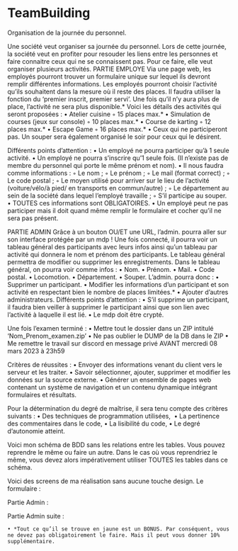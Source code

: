 # TeamBuilding

Organisation de la journée du personnel.

Une société veut organiser sa journée du personnel. Lors de cette journée, la société veut en profiter pour resouder les liens entre les personnes et faire connaitre ceux qui ne se connaissent pas. Pour ce faire, elle veut organiser plusieurs activités. 
PARTIE EMPLOYE
Via une page web, les employés pourront trouver un formulaire unique sur lequel ils devront remplir différentes informations. 
Les employés pourront choisir l’activité qu’ils souhaitent dans la mesure où il reste des places. Il faudra utiliser la fonction du ‘premier inscrit, premier servi’. Une fois qu’il n’y aura plus de place, l’activité ne sera plus disponible.* 
Voici les détails des activités qui seront proposées : 
    • Atelier cuisine
        ◦ 15 places max.*
    • Simulation de courses (jeux sur console)
        ◦ 10 places max.*
    • Course de karting
        ◦ 12 places max.*
    • Escape Game
        ◦ 16 places max.*
    • Ceux qui ne participeront pas.
Un souper sera également organisé le soir pour ceux qui le désirent.

Différents points d’attention : 
    • Un employé ne pourra participer qu’à 1 seule activité.
    • Un employé ne pourra s’inscrire qu’1 seule fois. (Il n’existe pas de membre du personnel qui porte le même prénom et nom).
    • Il nous faudra comme informations :
        ◦ Le nom ;
        ◦ Le prénom ;
        ◦ Le mail (format correct) ;
        ◦ Le code postal ;
        ◦ Le moyen utilisé pour arriver sur le lieu de l’activité (voiture/vélo/à pied/ en transports en commun/autre) ;
        ◦ Le département au sein de la société dans lequel l’employé travaille ;
        ◦ S’il participe au souper. 
    • TOUTES ces informations sont OBLIGATOIRES.
    • Un employé peut ne pas participer mais il doit quand même remplir le formulaire et cocher qu’il ne sera pas présent.

PARTIE ADMIN
Grâce à un bouton OU/ET une URL, l’admin. pourra aller sur son interface protégée par un mdp !
Une fois connecté, il pourra voir un tableau général des participants avec leurs infos ainsi qu’un tableau par activité qui donnera le nom et prénom des participants.
Le tableau général permettra de modifier ou supprimer les enregistrements.
Dans le tableau général, on pourra voir comme infos : 
    • Nom.
    • Prénom.
    • Mail.
    • Code postal.
    • Locomotion.
    • Département.
    • Souper.
L’admin. pourra donc :
    • Supprimer un participant.
    • Modifier les informations d’un participant et son activité en respectant bien le nombre de places limitées.*
    • Ajouter d’autres administrateurs.
Différents points d’attention : 
    • S’il supprime un participant, il faudra bien veiller à supprimer le participant ainsi que son lien avec l’activité à laquelle il est lié.
    • Le mdp doit être crypté.













Une fois l’examen terminé : 
    • Mettre tout le dossier dans un ZIP intitulé ‘Nom_Prenom_examen.zip’ 
    • Ne pas oublier le DUMP de la DB dans le ZIP
    • Me remettre le travail sur discord en message privé AVANT mercredi 08 mars 2023 à 23h59 

Critères de réussites : 
    • Envoyer des informations venant du client vers le serveur et les traiter.
    • Savoir sélectionner, ajouter, supprimer et modifier les données sur la source externe.
    • Générer un ensemble de pages web contenant un système de navigation et un contenu dynamique intégrant formulaires et résultats.

Pour la détermination du degré de maîtrise, il sera tenu compte des critères suivants :
    • Des techniques de programmation utilisées, 
    • La pertinence des commentaires dans le code,
    • La lisibilité du code,
    • Le degré d’autonomie atteint.


Voici mon schéma de BDD sans les relations entre les tables. Vous pouvez reprendre le même ou faire un autre. Dans le cas où vous reprendriez le même, vous devez alors impérativement utiliser TOUTES les tables dans ce schéma.














Voici des screens de ma réalisation sans aucune touche design. 
Le formulaire : 












Partie Admin :
 















Partie Admin suite : 


    • *Tout ce qu’il se trouve en jaune est un BONUS. Par conséquent, vous ne devez pas obligatoirement le faire. Mais il peut vous donner 10% supplémentaire.  
